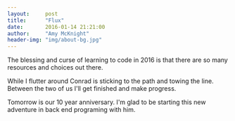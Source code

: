 ```yaml
---
layout:     post
title:      "Flux"
date:       2016-01-14 21:21:00
author:     "Amy McKnight"
header-img: "img/about-bg.jpg"
---
```


The blessing and curse of learning to code in 2016 is that there are so many resources and choices out there.

While I flutter around Conrad is sticking to the path and towing the line. Between the two of us I'll get finished and make progress.

Tomorrow is our 10 year anniversary. I'm glad to be starting this new adventure in back end programing with him.
